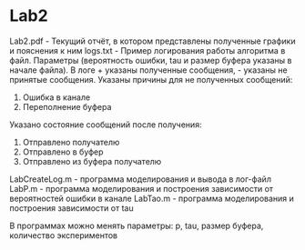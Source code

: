 # Lab2

Lab2.pdf - Текущий отчёт, в котором представлены полученные графики и пояснения к ним
logs.txt - Пример логирования работы алгоритма в файл. Параметры (вероятность ошибки, tau и размер буфера указаны в начале файла). 
В логе + указаны полученные сообщения, - указаны не принятые сообщения. Указаны причины для не полученных сообщений: 
1) Ошибка в канале
2) Переполнение буфера

Указано состояние сообщений после получения: 
1) Отправлено получателю
2) Отправлено в буфер
3) Отправлено из буфера получателю

LabCreateLog.m - программа моделирования и вывода в лог-файл
LabP.m - программа моделирования и построения зависимости от вероятностей ошибки в канале
LabTao.m - программа моделирования и построения зависимости от tau

В программах можно менять параметры: p, tau, размер буфера, количество экспериментов
